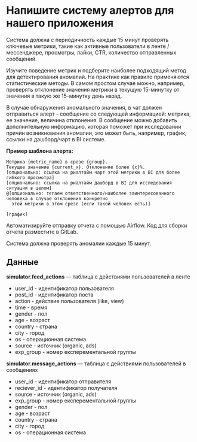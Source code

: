 # Напишите систему алертов для нашего приложения

Система должна с периодичность каждые 15 минут проверять ключевые метрики, такие как активные пользователи в ленте / мессенджере, просмотры, лайки, CTR, количество отправленных сообщений. 

Изучите поведение метрик и подберите наиболее подходящий метод для детектирования аномалий. На практике как правило применяются статистические методы. 
В самом простом случае можно, например, проверять отклонение значения метрики в текущую 15-минутку от значения в такую же 15-минутку день назад. 

В случае обнаружения аномального значения, в чат должен отправиться алерт - сообщение со следующей информацией: метрика, ее значение, величина отклонения.
В сообщение можно добавить дополнительную информацию, которая поможет при исследовании причин возникновения аномалии, это может быть, например,  график, ссылки на дашборд/чарт в BI системе. 

**Пример шаблона алерта:**

```
Метрика {metric_name} в срезе {group}. 
Текущее значение {current_x}. Отклонение более {x}%.
[опционально: ссылка на риалтайм чарт этой метрики в BI для более гибкого просмотра]
[опционально: ссылка на риалтайм дашборд в BI для исследования ситуации в целом]
@[опционально: тегаем ответственного/наиболее заинтересованного человека в случае отклонения конкретно 
  этой метрики в этом срезе (если такой человек есть)]
   
[график]
```


Автоматизируйте отправку отчета с помощью Airflow. Код для сборки отчета разместите в GitLab.

Система должна проверять аномалии каждые 15 минут.

## Данные

**simulator.feed_actions** — таблица c действиями пользователей в ленте

- user_id - идентификатор пользователя
- post_id - идентификатор поста
- action - действие пользователя (like, view)
- time - время
- gender - пол
- age - возраст
- country - страна
- city - город
- os - операционная система
- source - источник (organic, ads)
- exp_group - номер експерементальной группы

**simulator.message_actions** — таблица c действиями пользователей в сообщениях

- user_id - идентификатор отправителя
- reciever_id - идентификатор получателя
- source - источник (organic, ads)
- exp_group - номер експерементальной группы
- gender - пол
- age - возраст
- country - страна
- city - город
- os - операционная система